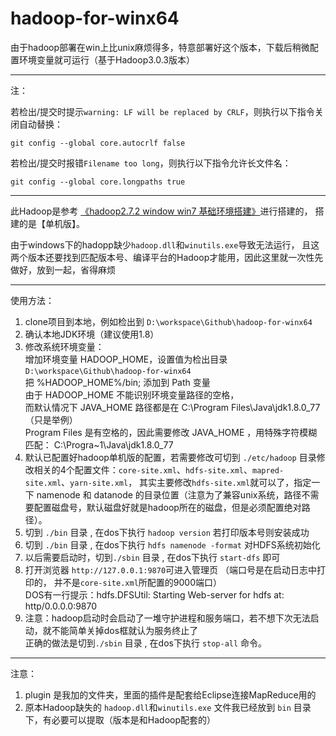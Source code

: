 # hadoop-for-winx64
由于hadoop部署在win上比unix麻烦得多，特意部署好这个版本，下载后稍微配置环境变量就可运行（基于Hadoop3.0.3版本）

------

注：

若检出/提交时提示`warning: LF will be replaced by CRLF`，则执行以下指令关闭自动替换：
```shell
git config --global core.autocrlf false
```

若检出/提交时报错`Filename too long`，则执行以下指令允许长文件名：
```shell
git config --global core.longpaths true
```

------


此Hadoop是参考 [《hadoop2.7.2 window win7 基础环境搭建》](https://blog.csdn.net/fly_leopard/article/details/51250443)进行搭建的，
搭建的是【单机版】。

由于windows下的hadopp缺少`hadoop.dll`和`winutils.exe`导致无法运行，
且这两个版本还要找到匹配版本号、编译平台的Hadoop才能用，因此这里就一次性先做好，放到一起，省得麻烦

------

使用方法：

1. clone项目到本地，例如检出到 `D:\workspace\Github\hadoop-for-winx64`
2. 确认本地JDK环境（建议使用1.8）
3. 修改系统环境变量： 
<br/>  增加环境变量 HADOOP_HOME，设置值为检出目录 `D:\workspace\Github\hadoop-for-winx64`
<br/>  把 %HADOOP_HOME%/bin; 添加到 Path 变量
<br/>  由于 HADOOP_HOME 不能识别环境变量路径的空格，
<br/>  而默认情况下 JAVA_HOME 路径都是在 C:\Program Files\Java\jdk1.8.0_77（只是举例）
<br/>  Program Files 是有空格的，因此需要修改 JAVA_HOME ，用特殊字符模糊匹配： C:\Progra~1\Java\jdk1.8.0_77
4. 默认已配置好hadoop单机版的配置，若需要修改可切到 `./etc/hadoop` 目录修改相关的4个配置文件：`core-site.xml`、`hdfs-site.xml`、`mapred-site.xml`、`yarn-site.xml`，
其实主要修改`hdfs-site.xml`就可以了，指定一下 namenode 和 datanode 的目录位置（注意为了兼容unix系统，路径不需要配置磁盘号，默认磁盘好就是hadoop所在的磁盘，但是必须配置绝对路径）。
5. 切到 `./bin` 目录 , 在dos下执行 `hadoop version`  若打印版本号则安装成功
6. 切到 `./bin` 目录 , 在dos下执行 `hdfs namenode -format`  对HDFS系统初始化
7. 以后需要启动时，切到`./sbin` 目录 , 在dos下执行 `start-dfs` 即可
8. 打开浏览器 `http://127.0.0.1:9870`可进入管理页  （端口号是在启动日志中打印的， 并不是`core-site.xml`所配置的9000端口）
<br/> DOS有一行提示：hdfs.DFSUtil: Starting Web-server for hdfs at: http/0.0.0.0:9870
9. 注意：hadoop启动时会启动了一堆守护进程和服务端口，若不想下次无法启动，就不能简单关掉dos框就认为服务终止了
<br/>  正确的做法是切到`./sbin` 目录 , 在dos下执行 `stop-all` 命令。

--------------

注意：
1. plugin 是我加的文件夹，里面的插件是配套给Eclipse连接MapReduce用的
2. 原本Hadoop缺失的 `hadoop.dll`和`winutils.exe` 文件我已经放到 `bin` 目录下，有必要可以提取（版本是和Hadoop配套的）